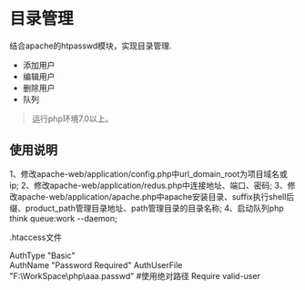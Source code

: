 目录管理
===============

结合apache的htpasswd模块，实现目录管理.

 + 添加用户
 + 编辑用户
 + 删除用户
 + 队列

>运行php环境7.0以上。

## 使用说明

1、修改apache-web/application/config.php中url_domain_root为项目域名或ip;
2、修改apache-web/application/redus.php中连接地址、端口、密码;
3、修改apache-web/application/apache.php中apache安装目录、suffix执行shell后缀、product_path管理目录地址、path管理目录的目录名称;
4、启动队列php think queue:work --daemon;

.htaccess文件

AuthType "Basic"  
AuthName "Password Required" 
AuthUserFile "F:\WorkSpace\php\aaa\.passwd" #使用绝对路径
Require valid-user 
